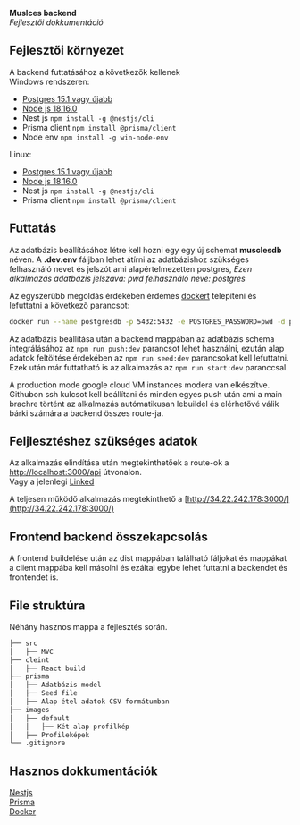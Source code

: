 
**Muslces backend**  
*Fejlesztői dokkumentáció*

## Fejlesztői környezet
A backend futtatásához a következők kellenek  
Windows rendszeren:

- [Postgres 15.1 vagy újabb](https://www.postgresql.org/download/)
- [Node js 18.16.0](https://nodejs.org/en/download)
- Nest js `npm install -g @nestjs/cli`
- Prisma client `npm install @prisma/client`
- Node env `npm install -g win-node-env`

Linux:
- [Postgres 15.1 vagy újabb](https://www.postgresql.org/download/)
- [Node js 18.16.0](https://nodejs.org/en/download)
- Nest js `npm install -g @nestjs/cli`
- Prisma client `npm install @prisma/client`

## Futtatás
Az adatbázis beállításához létre kell hozni egy egy új schemat **musclesdb** néven. A **.dev.env** fáljban lehet átírni az adatbázishoz szükséges felhasználó nevet és jelszót ami alapértelmezetten postgres, *Ezen alkalmazás adatbázis jelszava: pwd felhasználó neve: postgres*

Az egyszerűbb megoldás érdekében érdemes [dockert](https://www.docker.com/products/docker-desktop/) telepíteni és lefuttatni a következő parancsot:
```bash  
docker run --name postgresdb -p 5432:5432 -e POSTGRES_PASSWORD=pwd -d postgres
```  

Az adatbázis beállítása után a backend mappában az adatbázis schema integrálásához az `npm run push:dev` parancsot lehet használni, ezután alap adatok feltöltése érdekében az `npm run seed:dev` parancsokat kell lefuttatni.  
Ezek után már futtatható is az alkalmazás az `npm run start:dev` paranccsal.

A production mode google cloud VM instances modera van elkészítve. Githubon ssh kulcsot kell beállítani és minden egyes push után ami a main brachre történt az alkalmazás autómatikusan lebuildel és elérhetővé válik bárki számára a backend összes route-ja.

## Feljlesztéshez szükséges adatok
Az alkalmazás elindítása után megtekinthetőek a route-ok a [http://localhost:3000/api](http://localhost:3000/api) útvonalon.  
Vagy a jelenlegi [Linked](http://34.22.242.178:3000/api)

A teljesen működő alkalmazás megtekinthető a [http://34.22.242.178:3000/](http://34.22.242.178:3000/)

## Frontend backend összekapcsolás
A frontend buildelése után az dist mappában található fáljokat és mappákat a client mappába kell másolni és ezáltal egybe lehet futtatni a backendet és frontendet is.

## File struktúra

Néhány hasznos mappa a fejlesztés során.

```markdown
├── src
│   ├── MVC
├── cleint
│   ├── React build
├── prisma
│   ├── Adatbázis model
│   ├── Seed file
│   ├── Alap étel adatok CSV formátumban
├── images
│   ├── default
│   │   ├── Két alap profilkép 
│   ├── Profileképek
└── .gitignore
```

## Hasznos dokkumentációk
[Nestjs](https://docs.nestjs.com/)  
[Prisma](https://www.prisma.io/)  
[Docker](https://docs.docker.com/)
